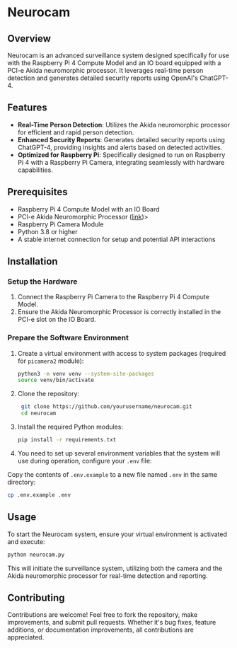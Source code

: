 # Neurocam

## Overview
Neurocam is an advanced surveillance system designed specifically for use with the Raspberry Pi 4 Compute Model and an IO board equipped with a PCI-e Akida neuromorphic processor. It leverages real-time person detection and generates detailed security reports using OpenAI's ChatGPT-4.

## Features
- **Real-Time Person Detection**: Utilizes the Akida neuromorphic processor for efficient and rapid person detection.
- **Enhanced Security Reports**: Generates detailed security reports using ChatGPT-4, providing insights and alerts based on detected activities.
- **Optimized for Raspberry Pi**: Specifically designed to run on Raspberry Pi 4 with a Raspberry Pi Camera, integrating seamlessly with hardware capabilities.

## Prerequisites
- Raspberry Pi 4 Compute Model with an IO Board
- PCI-e Akida Neuromorphic Processor ([link](https://shop.brainchipinc.com/products/akida%E2%84%A2-development-kit-pcie-board))>
- Raspberry Pi Camera Module
- Python 3.8 or higher
- A stable internet connection for setup and potential API interactions

## Installation

### Setup the Hardware
1. Connect the Raspberry Pi Camera to the Raspberry Pi 4 Compute Model.
2. Ensure the Akida Neuromorphic Processor is correctly installed in the PCI-e slot on the IO Board.

### Prepare the Software Environment
1. Create a virtual environment with access to system packages (required for `picamera2` module):
   ```bash
   python3 -m venv venv --system-site-packages
   source venv/bin/activate
   ```

2. Clone the repository:
   ```bash
    git clone https://github.com/yourusername/neurocam.git
    cd neurocam
    ```

3. Install the required Python modules:
    ```bash
    pip install -r requirements.txt
    ```

4. You need to set up several environment variables that the system will use during operation, configure your `.env` file:

Copy the contents of `.env.example` to a new file named `.env` in the same directory:
   ```bash
   cp .env.example .env
   ```

## Usage
To start the Neurocam system, ensure your virtual environment is activated and execute:

``` bash
python neurocam.py
```

This will initiate the surveillance system, utilizing both the camera and the Akida neuromorphic processor for real-time detection and reporting.


## Contributing
Contributions are welcome! Feel free to fork the repository, make improvements, and submit pull requests. Whether it's bug fixes, feature additions, or documentation improvements, all contributions are appreciated.

